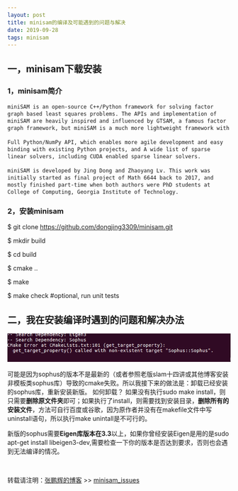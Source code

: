 ```yaml
---
layout: post
title: minisam的编译及可能遇到的问题与解决
date: 2019-09-28
tags: minisam
---
```


## 一，minisam下载安装

### 1，minisam简介

    miniSAM is an open-source C++/Python framework for solving factor graph based least squares problems. The APIs and implementation of miniSAM are heavily inspired and influenced by GTSAM, a famous factor graph framework, but miniSAM is a much more lightweight framework with

    Full Python/NumPy API, which enables more agile development and easy binding with existing Python projects, and A wide list of sparse linear solvers, including CUDA enabled sparse linear solvers.

    miniSAM is developed by Jing Dong and Zhaoyang Lv. This work was initially started as final project of Math 6644 back to 2017, and mostly finished part-time when both authors were PhD students at College of Computing, Georgia Institute of Technology.


### 2，安装minisam

$ git clone https://github.com/dongjing3309/minisam.git

$ mkdir build 

$ cd build

$ cmake ..

$ make

$ make check #optional, run unit tests

## 二，我在安装编译时遇到的问题和解决办法
![](/images/posts/minisam_cmake_issues/1.png)

可能是因为sophus的版本不是最新的（或者参照老版slam十四讲或其他博客安装非模板类sophus库）导致的cmake失败。所以我接下来的做法是：卸载已经安装的sophus库，重新安装新版。
如何卸载？ 如果没有执行sudo make install，则只需要**删除原文件夹**即可；如果执行了install，则需要找到安装目录，**删除所有的安装文件**，方法可自行百度或谷歌，因为原作者并没有在makefile文件中写uninstall语句，所以执行make unintall是不可行的。

新版的sophus需要**Eigen库版本在3.3**以上，如果你曾经安装Eigen是用的是sudo apt-get install libeigen3-dev,需要检查一下你的版本是否达到要求，否则也会遇到无法编译的情况。



<br>

转载请注明：[张鹏辉的博客](http://danielzph.github.io) >> [minisam_issues](https://danielzph.github.io/2019/09/minisam_cmake_issues/)


